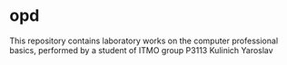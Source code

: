 # opd

This repository contains laboratory works on the computer professional basics, performed by a student of ITMO group P3113 Kulinich Yaroslav
